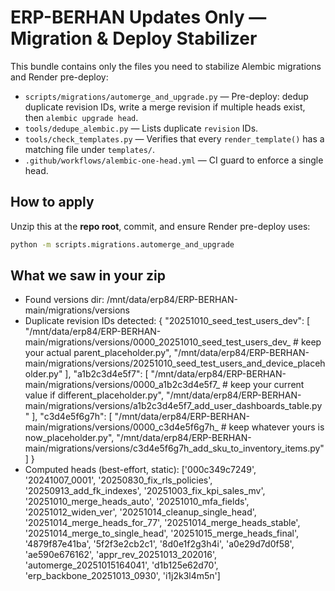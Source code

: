 # ERP-BERHAN Updates Only — Migration & Deploy Stabilizer

This bundle contains only the files you need to stabilize Alembic migrations and Render pre-deploy:

- `scripts/migrations/automerge_and_upgrade.py` — Pre-deploy: dedup duplicate revision IDs, write a merge revision if multiple heads exist, then `alembic upgrade head`.
- `tools/dedupe_alembic.py` — Lists duplicate `revision` IDs.
- `tools/check_templates.py` — Verifies that every `render_template()` has a matching file under `templates/`.
- `.github/workflows/alembic-one-head.yml` — CI guard to enforce a single head.

## How to apply
Unzip this at the **repo root**, commit, and ensure Render pre-deploy uses:
```bash
python -m scripts.migrations.automerge_and_upgrade
```

## What we saw in your zip
- Found versions dir: /mnt/data/erp84/ERP-BERHAN-main/migrations/versions
- Duplicate revision IDs detected: {
  "20251010_seed_test_users_dev": [
    "/mnt/data/erp84/ERP-BERHAN-main/migrations/versions/0000_20251010_seed_test_users_dev_  # keep your actual parent_placeholder.py",
    "/mnt/data/erp84/ERP-BERHAN-main/migrations/versions/20251010_seed_test_users_and_device_placeholder.py"
  ],
  "a1b2c3d4e5f7": [
    "/mnt/data/erp84/ERP-BERHAN-main/migrations/versions/0000_a1b2c3d4e5f7_  # keep your current value if different_placeholder.py",
    "/mnt/data/erp84/ERP-BERHAN-main/migrations/versions/a1b2c3d4e5f7_add_user_dashboards_table.py"
  ],
  "c3d4e5f6g7h": [
    "/mnt/data/erp84/ERP-BERHAN-main/migrations/versions/0000_c3d4e5f6g7h_  # keep whatever yours is now_placeholder.py",
    "/mnt/data/erp84/ERP-BERHAN-main/migrations/versions/c3d4e5f6g7h_add_sku_to_inventory_items.py"
  ]
}
- Computed heads (best-effort, static): ['000c349c7249', '20241007_0001', '20250830_fix_rls_policies', '20250913_add_fk_indexes', '20251003_fix_kpi_sales_mv', '20251010_merge_heads_auto', '20251010_mfa_fields', '20251012_widen_ver', '20251014_cleanup_single_head', '20251014_merge_heads_for_77', '20251014_merge_heads_stable', '20251014_merge_to_single_head', '20251015_merge_heads_final', '4879f87e41ba', '5f2f3e2cb2c1', '8d0e1f2g3h4i', 'a0e29d7d0f58', 'ae590e676162', 'appr_rev_20251013_202016', 'automerge_20251015164041', 'd1b125e62d70', 'erp_backbone_20251013_0930', 'i1j2k3l4m5n']
